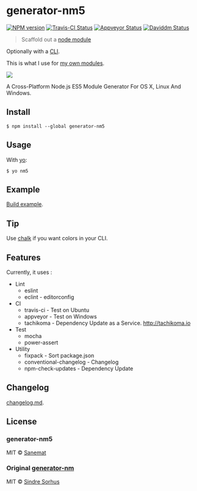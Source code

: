 # generator-nm5

[![NPM version][npm-image]][npm-url] [![Travis-CI Status][travis-image]][travis-url] [![Appveyor Status][appveyor-image]][appveyor-url] [![Daviddm Status][daviddm-image]][daviddm-url]

> Scaffold out a [node module](https://github.com/sindresorhus/node-module-boilerplate)

Optionally with a [CLI](http://en.wikipedia.org/wiki/Command-line_interface).

This is what I use for [my own modules](https://www.npmjs.com/~sanemat).

![](screenshot.png)

A Cross-Platform Node.js ES5 Module Generator For OS X, Linux And Windows.


## Install

```
$ npm install --global generator-nm5
```


## Usage

With [yo](https://github.com/yeoman/yo):

```
$ yo nm5
```


## Example

[Build example](./example).


## Tip

Use [chalk](https://github.com/sindresorhus/chalk) if you want colors in your CLI.


## Features

Currently, it uses :

* Lint
    * eslint
    * eclint - editorconfig
* CI
    * travis-ci - Test on Ubuntu
    * appveyor - Test on Windows
    * tachikoma - Dependency Update as a Service. http://tachikoma.io
* Test
    * mocha
    * power-assert
* Utility
    * fixpack - Sort package.json
    * conventional-changelog - Changelog
    * npm-check-updates - Dependency Update


## Changelog

[changelog.md](./changelog.md).


## License

### generator-nm5

MIT © [Sanemat](http://sane.jp)

### Original [generator-nm](https://github.com/sindresorhus/generator-nm)

MIT © [Sindre Sorhus](http://sindresorhus.com)


[travis-url]: https://travis-ci.org/pandawing/generator-nm5
[travis-image]: https://img.shields.io/travis/pandawing/generator-nm5/master.svg?style=flat-square&label=travis
[appveyor-url]: https://ci.appveyor.com/project/sanemat/generator-nm5/branch/master
[appveyor-image]: https://img.shields.io/appveyor/ci/sanemat/generator-nm5/master.svg?style=flat-square&label=appveyor
[npm-url]: https://npmjs.org/package/generator-nm5
[npm-image]: https://img.shields.io/npm/v/generator-nm5.svg?style=flat-square
[daviddm-url]: https://david-dm.org/pandawing/generator-nm5
[daviddm-image]: https://img.shields.io/david/pandawing/generator-nm5.svg?style=flat-square
